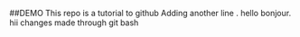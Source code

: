 ##DEMO
This repo is a tutorial to github
Adding another line .
hello bonjour.
hii changes made through git bash
